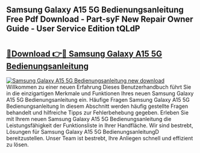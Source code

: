 ## Samsung Galaxy A15 5G Bedienungsanleitung Free Pdf Download - Part-syF New Repair Owner Guide - User Service Edition tQLdP

# <h2><a href="http://df44gyp.blite.top/?on=Samsung+Galaxy+A15+5G+Bedienungsanleitung">🔗Download 👉🔴 Samsung Galaxy A15 5G Bedienungsanleitung</a></h2>

[![Samsung Galaxy A15 5G Bedienungsanleitung new download](https://i.imgur.com/lujVjoI.png)](http://df44gyp.blite.top/?on=Samsung+Galaxy+A15+5G+Bedienungsanleitung)
Willkommen zu einer neuen Erfahrung Dieses Benutzerhandbuch führt Sie in die einzigartigen Merkmale und Funktionen Ihres neuen Samsung Galaxy A15 5G Bedienungsanleitung ein. Häufige Fragen Samsung Galaxy A15 5G Bedienungsanleitung In diesem Abschnitt werden häufig gestellte Fragen behandelt und hilfreiche Tipps zur Fehlerbehebung gegeben. Erleben Sie mit Ihrem neuen Samsung Galaxy A15 5G Bedienungsanleitung die Leistungsfähigkeit der Funktionsliste in Ihrer Handfläche. Wir sind bestrebt, Lösungen für Samsung Galaxy A15 5G BedienungsanleitungD bereitzustellen. Unser Team ist bestrebt, Ihre Anliegen schnell und effizient zu lösen.
